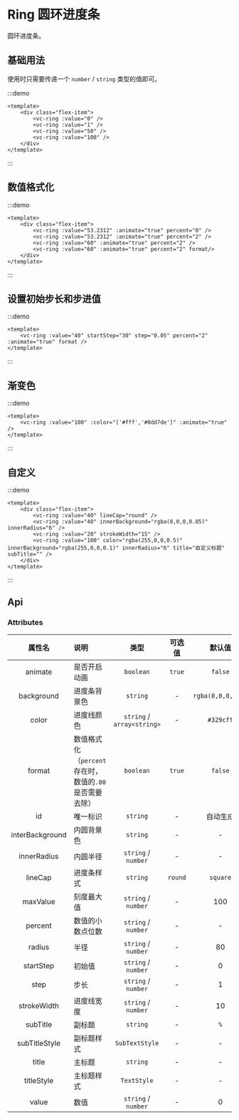 # Ring 圆环进度条

圆环进度条。

## 基础用法

使用时只需要传递一个 `number` / `string` 类型的值即可。

:::demo
```vue
<template>
    <div class="flex-item">
        <vc-ring :value="0" />
        <vc-ring :value="1" />
        <vc-ring :value="50" />
        <vc-ring :value="100" />
    </div>
</template>
```
:::

## 数值格式化

:::demo
```vue
<template>
    <div class="flex-item">
        <vc-ring :value="53.2312" :animate="true" percent="0" />
        <vc-ring :value="53.2312" :animate="true" percent="2" />
        <vc-ring :value="60" :animate="true" percent="2" />
        <vc-ring :value="60" :animate="true" percent="2" format/>
    </div>
</template>
```
:::

## 设置初始步长和步进值

:::demo
```vue
<template>
    <vc-ring :value="40" startStep="30" step="0.05" percent="2" :animate="true" format />
</template>
```
:::

## 渐变色

:::demo
```vue
<template>
    <vc-ring :value="100" :color="['#fff','#0dd7de']" :animate="true" />
</template>
```
:::

## 自定义

:::demo
```vue
<template>
    <div class="flex-item">
        <vc-ring :value="40" lineCap="round" />
        <vc-ring :value="40" innerBackground="rgba(0,0,0,0.05)" innerRadius="6" />
        <vc-ring :value="20" strokeWidth="15" />
        <vc-ring :value="100" color="rgba(255,0,0,0.5)" innerBackground="rgba(255,0,0,0.1)" innerRadius="6" title="自定义标题" subTitle="" />
    </div>
</template>
```
:::

## Api

### Attributes

| 属性名 | 说明 | 类型   | 可选值     | 默认值  |
| :----: | :---- | :------: | :----------: | :-------: |
| animate | 是否开启动画 | `boolean` | `true`    | `false` |
| background | 进度条背景色 | `string` | -    | `rgba(0,0,0,0.1)` |
| color | 进度线颜色 | `string` / `array<string>` | -    | `#329cff` |
| format | 数值格式化（`percent`存在时，数值的`.00`是否需要去除） | `boolean` | `true`    | `false` |
| id | 唯一标识 | `string` | -    | 自动生成 |
| interBackground | 内圆背景色 | `string` | -    | - |
| innerRadius | 内圆半径 | `string` / `number` | -     | - |
| lineCap | 进度条样式 | `string` | `round`     | `square` |
| maxValue | 刻度最大值 | `string` / `number` | -     | 100 |
| percent | 数值的小数点位数 | `string` / `number` | -     | - |
| radius | 半径 | `string` / `number` | -     | 80 |
| startStep | 初始值 | `string` / `number` | -     | 0 |
| step | 步长 | `string` / `number` | -     | 1 |
| strokeWidth | 进度线宽度 | `string` / `number` | -     | 10 |
| subTitle | 副标题 | `string` | -    | `%` |
| subTitleStyle | 副标题样式 | `SubTextStyle` | -    | - |
| title | 主标题 | `string` | -    | - |
| titleStyle | 主标题样式 | `TextStyle` | -    | - |
| value | 数值 | `string` / `number` | -     | 0 |